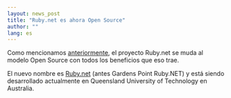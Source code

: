 ```yaml
---
layout: news_post
title: "Ruby.net es ahora Open Source"
author: ""
lang: es
---
```


Como mencionamos [anteriormente][1], el proyecto Ruby.net se muda al
modelo Open Source con todos los beneficios que eso trae.

El nuevo nombre es [Ruby.net][2] (antes Gardens Point Ruby.NET) y está
siendo desarrollado actualmente en Queensland University of Technology
en Australia.



[1]: http://www.ruby-lang.org/es/news/2007/06/05/nuevo-beta-ruby-net-con-soporte-interop/ 
[2]: http://plas2003.fit.qut.edu.au/Ruby.NET/ 
